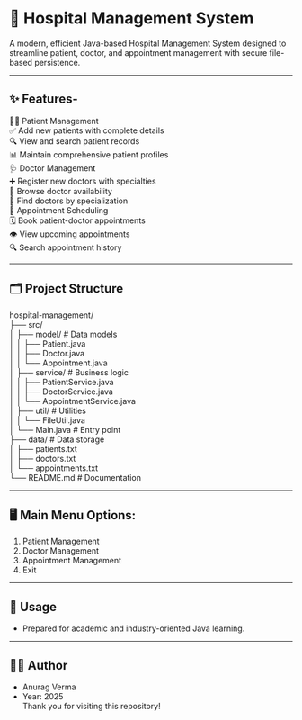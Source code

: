 # 🏥 Hospital Management System

A modern, efficient Java-based Hospital Management System designed to streamline patient, doctor, and appointment management with secure file-based persistence.

---

## ✨ Features-

👩‍⚕️ Patient Management<br>
✅ Add new patients with complete details<br>
🔍 View and search patient records<br>
📊 Maintain comprehensive patient profiles<br>
🩺 Doctor Management<br>
➕ Register new doctors with specialties<br>
👀 Browse doctor availability<br>
🔎 Find doctors by specialization<br>
📅 Appointment Scheduling<br>
🗓️ Book patient-doctor appointments<br>
👁️ View upcoming appointments<br>
🔍 Search appointment history<br>

---

## 🗂️ Project Structure

hospital-management/<br>
├── src/<br>
│   ├── model/            # Data models<br>
│   │   ├── Patient.java<br>
│   │   ├── Doctor.java<br>
│   │   └── Appointment.java<br>
│   ├── service/          # Business logic<br>
│   │   ├── PatientService.java<br>
│   │   ├── DoctorService.java<br>
│   │   └── AppointmentService.java<br>
│   ├── util/             # Utilities<br>
│   │   └── FileUtil.java<br>
│   └── Main.java         # Entry point<br>
├── data/                 # Data storage<br>
│   ├── patients.txt<br>
│   ├── doctors.txt<br>
│   └── appointments.txt<br>
└── README.md             # Documentation<br>

---

## 🖥️ Main Menu Options:

1. Patient Management
2. Doctor Management
3. Appointment Management
4. Exit

---

## 📌 Usage

  - Prepared for academic and industry-oriented Java learning.

---

## 🧑‍💻 Author

  - Anurag Verma
  - Year: 2025<br>
Thank you for visiting this repository!


